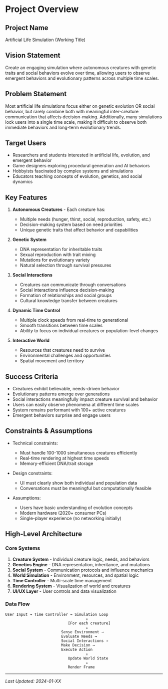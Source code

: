 # Project Overview

## Project Name
Artificial Life Simulation (Working Title)

## Vision Statement
Create an engaging simulation where autonomous creatures with genetic traits and social behaviors evolve over time, allowing users to observe emergent behaviors and evolutionary patterns across multiple time scales.

## Problem Statement
Most artificial life simulations focus either on genetic evolution OR social behavior, but rarely combine both with meaningful inter-creature communication that affects decision-making. Additionally, many simulations lock users into a single time scale, making it difficult to observe both immediate behaviors and long-term evolutionary trends.

## Target Users
- Researchers and students interested in artificial life, evolution, and emergent behavior
- Game designers exploring procedural generation and AI behaviors
- Hobbyists fascinated by complex systems and simulations
- Educators teaching concepts of evolution, genetics, and social dynamics

## Key Features
1. **Autonomous Creatures** - Each creature has:
   - Multiple needs (hunger, thirst, social, reproduction, safety, etc.)
   - Decision-making system based on need priorities
   - Unique genetic traits that affect behavior and capabilities

2. **Genetic System**
   - DNA representation for inheritable traits
   - Sexual reproduction with trait mixing
   - Mutations for evolutionary variety
   - Natural selection through survival pressures

3. **Social Interactions**
   - Creatures can communicate through conversations
   - Social interactions influence decision-making
   - Formation of relationships and social groups
   - Cultural knowledge transfer between creatures

4. **Dynamic Time Control**
   - Multiple clock speeds from real-time to generational
   - Smooth transitions between time scales
   - Ability to focus on individual creatures or population-level changes

5. **Interactive World**
   - Resources that creatures need to survive
   - Environmental challenges and opportunities
   - Spatial movement and territory

## Success Criteria
- Creatures exhibit believable, needs-driven behavior
- Evolutionary patterns emerge over generations
- Social interactions meaningfully impact creature survival and behavior
- Users can easily observe phenomena at different time scales
- System remains performant with 100+ active creatures
- Emergent behaviors surprise and engage users

## Constraints & Assumptions
- Technical constraints:
  - Must handle 100-1000 simultaneous creatures efficiently
  - Real-time rendering at highest time speeds
  - Memory-efficient DNA/trait storage
  
- Design constraints:
  - UI must clearly show both individual and population data
  - Conversations must be meaningful but computationally feasible
  
- Assumptions:
  - Users have basic understanding of evolution concepts
  - Modern hardware (2020+ consumer PCs)
  - Single-player experience (no networking initially)

## High-Level Architecture

### Core Systems
1. **Creature System** - Individual creature logic, needs, and behaviors
2. **Genetics Engine** - DNA representation, inheritance, and mutations
3. **Social System** - Communication protocols and influence mechanics
4. **World Simulation** - Environment, resources, and spatial logic
5. **Time Controller** - Multi-scale time management
6. **Rendering System** - Visualization of world and creatures
7. **UI/UX Layer** - User controls and data visualization

### Data Flow
```
User Input → Time Controller → Simulation Loop
                                    ↓
                            [For each creature]
                                    ↓
                         Sense Environment → 
                         Evaluate Needs → 
                         Social Interactions →
                         Make Decision →
                         Execute Action
                                    ↓
                            Update World State
                                    ↓
                            Render Frame
```

---
*Last Updated: 2024-01-XX*
